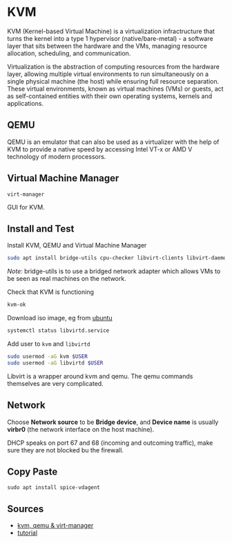 # KVM

KVM (Kernel-based Virtual Machine) is a virtualization infractructure that turns the kernel into a type 1 hypervisor (native/bare-metal) - a software layer that sits between the hardware and the VMs, managing resource allocation, scheduling, and communication.

Virtualization is the abstraction of computing resources from the hardware layer, allowing multiple virtual environments to run simultaneously on a single physical machine (the host) while ensuring full resource separation. These virtual environments, known as virtual machines (VMs) or guests, act as self-contained entities with their own operating systems, kernels and applications.

## QEMU

QEMU is an emulator that can also be used as a virtualizer with the help of KVM to provide a native speed by accessing Intel VT-x or AMD V technology of modern processors.

## Virtual Machine Manager

`virt-manager`

GUI for KVM.

## Install and Test

Install KVM, QEMU and Virtual Machine Manager

```bash
sudo apt install bridge-utils cpu-checker libvirt-clients libvirt-daemon qemu qemu-kvm virt-manager
```

*Note*: bridge-utils is to use a bridged network adapter which allows VMs to be seen as real machines on the network.

Check that KVM is functioning

```bash
kvm-ok
```

Download iso image, eg from [ubuntu](http://cdimage.ubuntu.com/)


```bash
systemctl status libvirtd.service
```

Add user to `kvm` and `libvirtd`

```bash
sudo usermod -aG kvm $USER
sudo usermod -aG libvirtd $USER
```

Libvirt is a wrapper around kvm and qemu. The qemu commands themselves are very complicated.

## Network

Choose **Network source** to be **Bridge device**, and **Device name** is usually **virbr0** (the network interface on the host machine).

DHCP speaks on port 67 and 68 (incoming and outcoming traffic), make sure they are not blocked bu the firewall.

## Copy Paste

```
sudo apt install spice-vdagent
```

## Sources

- [kvm, qemu  & virt-manager](https://linux.how2shout.com/how-to-install-qemu-kvm-and-virt-manager-gui-on-ubuntu-20-04-lts/)
- [tutorial](https://medium.com/@DrewViles/using-libvirt-kvm-qemu-to-create-vms-792e49262304)
